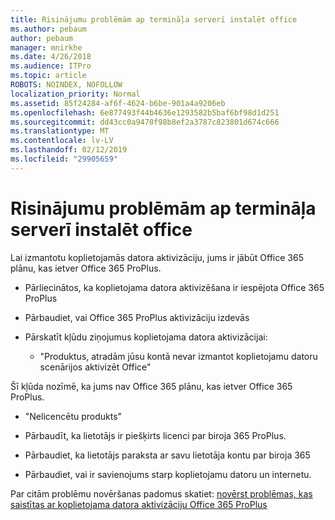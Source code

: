 ```yaml
---
title: Risinājumu problēmām ap termināļa serverī instalēt office
ms.author: pebaum
author: pebaum
manager: mnirkhe
ms.date: 4/26/2018
ms.audience: ITPro
ms.topic: article
ROBOTS: NOINDEX, NOFOLLOW
localization_priority: Normal
ms.assetid: 85f24284-af6f-4624-b6be-901a4a9206eb
ms.openlocfilehash: 6e877493f44b4636e1293582b5baf6bf98d1d251
ms.sourcegitcommit: dd43cc0a9470f98b8ef2a3787c823801d674c666
ms.translationtype: MT
ms.contentlocale: lv-LV
ms.lasthandoff: 02/12/2019
ms.locfileid: "29905659"
---
```

# <a name="solutions-for-issues-around-installing-office-on-a-terminal-server"></a>Risinājumu problēmām ap termināļa serverī instalēt office

Lai izmantotu koplietojamās datora aktivizāciju, jums ir jābūt Office 365 plānu, kas ietver Office 365 ProPlus.
  
- Pārliecinātos, ka koplietojama datora aktivizēšana ir iespējota Office 365 ProPlus
    
- Pārbaudiet, vai Office 365 ProPlus aktivizāciju izdevās
    
- Pārskatīt kļūdu ziņojumus koplietojama datora aktivizācijai:
    
  - "Produktus, atradām jūsu kontā nevar izmantot koplietojamu datoru scenārijos aktivizēt Office"
  
Šī kļūda nozīmē, ka jums nav Office 365 plānu, kas ietver Office 365 ProPlus.
    
  - "Nelicencētu produkts"
    
  - Pārbaudīt, ka lietotājs ir piešķirts licenci par biroja 365 ProPlus.
    
  - Pārbaudiet, ka lietotājs paraksta ar savu lietotāja kontu par biroja 365
    
  - Pārbaudiet, vai ir savienojums starp koplietojamu datoru un internetu.
    
Par citām problēmu novēršanas padomus skatiet: [novērst problēmas, kas saistītas ar koplietojama datora aktivizāciju Office 365 ProPlus](https://docs.microsoft.com/DeployOffice/troubleshoot-issues-with-shared-computer-activation-for-office-365-proplus)
  


